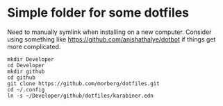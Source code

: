# Simple folder for some dotfiles

Need to manually symlink when installing on a new computer. Consider using something like https://github.com/anishathalye/dotbot if things get more complicated.

```fish
mkdir Developer
cd Developer
mkdir github
cd github
git clone https://github.com/morberg/dotfiles.git
cd ~/.config
ln -s ~/Developer/github/dotfiles/karabiner.edn
```

